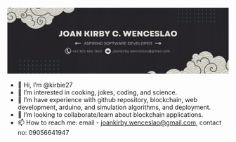 <p align="center">

<img src="bannerf.png" title="Banner">
</p>

- 👋 Hi, I’m @kirbie27
- 👀 I’m interested in cooking, jokes, coding, and science.
- 🌱 I’m have experience with github repository, blockchain, web development, arduino, and simulation algorithms, and deployment.
- 💞️ I’m looking to collaborate/learn about blockchain applications.
- 📫 How to reach me: email - joankirby.wenceslao@gmail.com, contact no: 09056641947

<!---
kirbie27/kirbie27 is a ✨ special ✨ repository because its `README.md` (this file) appears on your GitHub profile.
You can click the Preview link to take a look at your changes.
--->
